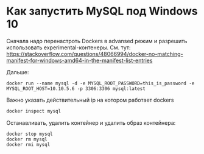 # Как запустить MySQL под Windows 10

Сначала надо перенастроть Dockers в advansed режим и разрешить использовать experimental-контенеры. См. тут: https://stackoverflow.com/questions/48066994/docker-no-matching-manifest-for-windows-amd64-in-the-manifest-list-entries

Дальше:

```
docker run --name mysql -d -e MYSQL_ROOT_PASSWORD=this_is_password -e MYSQL_ROOT_HOST=10.10.5.6 -p 3306:3306 mysql:latest
```

Важно указать действительный ip на котором работает dockers

```bash
docker inspect mysql
```

Останавливать, удалить контейнер и удалить образ контейнера:
```
docker stop mysql
docker rm mysql
docker rmi mysql
```